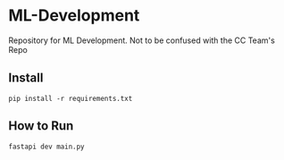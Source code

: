 # ML-Development
Repository for ML Development. Not to be confused with the CC Team's Repo

## Install
```pip install -r requirements.txt```

## How to Run
```fastapi dev main.py```